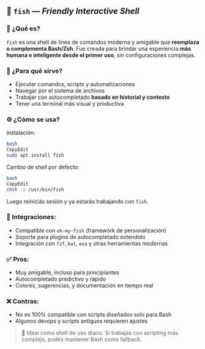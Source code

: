## 🐚 `fish` — *Friendly Interactive Shell*

### 🧩 ¿Qué es?

`fish` es una shell de línea de comandos moderna y amigable que **reemplaza o complementa Bash/Zsh**. Fue creada para brindar una experiencia **más humana e inteligente desde el primer uso**, sin configuraciones complejas.

### 🧰 ¿Para qué sirve?

- Ejecutar comandos, scripts y automatizaciones
- Navegar por el sistema de archivos
- Trabajar con autocompletado **basado en historial y contexto**
- Tener una terminal más visual y productiva

### ⚙️ ¿Cómo se usa?

Instalación:

```bash
bash
CopyEdit
sudo apt install fish

```

Cambio de shell por defecto:

```bash
bash
CopyEdit
chsh -s /usr/bin/fish

```

Luego reiniciás sesión y ya estarás trabajando con `fish`.

### 🔗 Integraciones:

- Compatible con `oh-my-fish` (framework de personalización)
- Soporte para plugins de autocompletado extendido
- Integración con `fzf`, `bat`, `exa` y otras herramientas modernas

### ✅ Pros:

- Muy amigable, incluso para principiantes
- Autocompletado predictivo y rápido
- Colores, sugerencias, y documentación en tiempo real

### ❌ Contras:

- No es 100% compatible con scripts diseñados solo para Bash
- Algunos devops y scripts antiguos requieren ajustes

> 🧠 Ideal como shell de uso diario. Si trabajás con scripting más complejo, podés mantener Bash como fallback.
>
